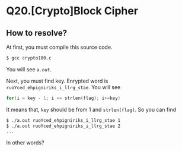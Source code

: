 # Q20.[Crypto]Block Cipher

## How to resolve?

At first, you must compile this source code.

````bash
$ gcc crypto100.c   
````

You will see `a.out`.

Next, you must find key.
Enrypted word is `ruoYced_ehpigniriks_i_llrg_stae`.
You will see 

````c
for(i = key - 1; i <= strlen(flag); i+=key)
````

It means that, `key` should be from 1 and `strlen(flag)`.
So you can find 

````bash
$ ./a.out ruoYced_ehpigniriks_i_llrg_stae 1
$ ./a.out ruoYced_ehpigniriks_i_llrg_stae 2
...
````

In other words?